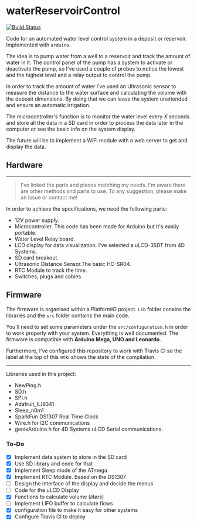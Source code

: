 waterReservoirControl
===========

[![Build Status](https://travis-ci.org/kitusmark/waterReservoirControl.svg?branch=master)](https://travis-ci.org/kitusmark/waterReservoirControl)

Code for an automated water level control system in a deposit or reservoir. Implemented with `arduino`.

The idea is to pump water from a well to a reservoir and track the amount of water in it. The control panel of the pump has a system to activate or deactivate the pump, so I've used a couple of probes to notice the lowest and the highest level and a relay output to control the pump.

In order to track the amount of water I've used an Ultrasonic sensor to measure the distance to the water surface and calculating the volume with the deposit dimensions.
By doing that we can leave the system unattended and ensure an automatic irrigation.

The microcontroller's function is to monitor the water level every *X* seconds and store all the data in a SD card in order to process the data later in the computer or see the basic info on the system display.

The future will be to implement a WiFi module with a web server to get and display the data.

## Hardware

----
>I've linked the parts and pieces matching my needs. I'm aware there are other methods and parts to use. To any suggestion, please make an issue or contact me!

In order to achieve the specifications, we need the following parts:

+ 12V power supply.
+ Microcontroller. This code has been made for Arduino but It's easily portable.
+ Water Level Relay board.
+ LCD display for data visualization. I've selected a uLCD-35DT from 4D Systems.
+ SD card breakout.
+ Ultrasonic Distance Sensor.The basic HC-SR04.
+ RTC Module to track the time.
+ Switches, plugs and cables


## Firmware

The firmware is organised within a PlatformIO project. `Lib` folder conains the libraries and the `src` folder contains the main code.

You'll need to set some parameters under the `src/configuration.h` in order to work properly with your system. Everything is well documented. The firmware is compatible with **Arduino Mega, UNO and Leonardo**.

Furthermore, I've configured this repository to work with Travis CI so the label at the top of this wiki shows the state of the compilation.

---
Libraries used in this project:

+ NewPing.h
+ SD.h
+ SPI.h
+ Adafruit_ILI9341
+ Sleep_n0m1
+ SparkFun DS1307 Real Time Clock
+ Wire.h for I2C communications
+ genieArduino.h for 4D Systems uLCD Serial communications.


### To-Do

- [x] Implement data system to store in the SD card
- [x] Use SD library and code for that
- [x] Implement Sleep mode of the ATmega
- [x] Implement RTC Module. Based on the DS1307
- [ ] Design the interface of the display and decide the menus
- [ ] Code for the uLCD Display
- [x] Functions to calculate volume (*liters*)
- [ ] Implement LIFO buffer to calculate flows
- [x] configuration file to make it easy for other systems
- [x] Configure Travis CI to deploy
